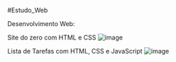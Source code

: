 #Estudo_Web

Desenvolvimento Web:

Site do zero com HTML e CSS
![image](https://github.com/DanielMigue/Estudo_Web/assets/117693873/0d34e9e1-7600-4148-9ed2-dcf7a1273bd9)

Lista de Tarefas com HTML, CSS e JavaScript
![image](https://github.com/DanielMigue/Estudo_Web/assets/117693873/4301bd41-df55-4705-b6cd-d8fc6f026fca)




